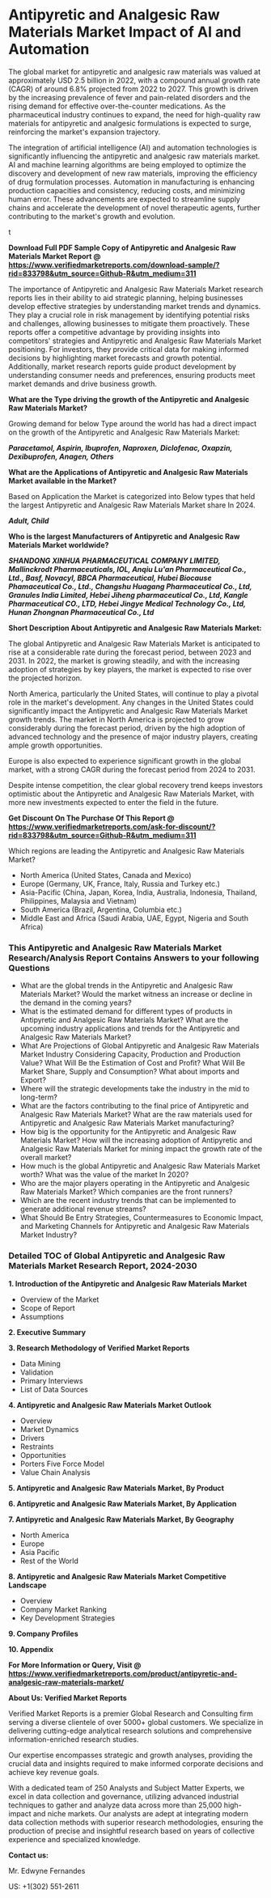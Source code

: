 <meta name="title" content="Global Antipyretic and Analgesic Raw Materials Market Impact of AI and Automation"><meta name="description" content="The global market for antipyretic and analgesic raw materials was valued at approximately USD 2.5 billion in 2022, with a compound annual growth rate (CAGR) of around "><meta name="title" content="Antipyretic and Analgesic Raw Materials Market Size, Share, Scope, Trends, Growth, Opportunities, Analysis, Forecast"><h1>Antipyretic and Analgesic Raw Materials Market Impact of AI and Automation</h1><p>The global market for antipyretic and analgesic raw materials was valued at approximately USD 2.5 billion in 2022, with a compound annual growth rate (CAGR) of around 6.8% projected from 2022 to 2027. This growth is driven by the increasing prevalence of fever and pain-related disorders and the rising demand for effective over-the-counter medications. As the pharmaceutical industry continues to expand, the need for high-quality raw materials for antipyretic and analgesic formulations is expected to surge, reinforcing the market's expansion trajectory.</p><p>The integration of artificial intelligence (AI) and automation technologies is significantly influencing the antipyretic and analgesic raw materials market. AI and machine learning algorithms are being employed to optimize the discovery and development of new raw materials, improving the efficiency of drug formulation processes. Automation in manufacturing is enhancing production capacities and consistency, reducing costs, and minimizing human error. These advancements are expected to streamline supply chains and accelerate the development of novel therapeutic agents, further contributing to the market's growth and evolution.</p>t</p><p id="" class=""><strong>Download Full PDF Sample Copy of Antipyretic and Analgesic Raw Materials Market Report @ <a href="https://www.verifiedmarketreports.com/download-sample/?rid=833798&utm_source=Github-R&utm_medium=311" target="_blank">https://www.verifiedmarketreports.com/download-sample/?rid=833798&utm_source=Github-R&utm_medium=311</a></strong></p><p>The importance of&nbsp;Antipyretic and Analgesic Raw Materials Market research reports lies in their ability to aid strategic planning, helping businesses develop effective strategies by understanding market trends and dynamics. They play a crucial role in risk management by identifying potential risks and challenges, allowing businesses to mitigate them proactively. These reports offer a competitive advantage by providing insights into competitors' strategies and Antipyretic and Analgesic Raw Materials Market positioning. For investors, they provide critical data for making informed decisions by highlighting market forecasts and growth potential. Additionally, market research reports guide product development by understanding consumer needs and preferences, ensuring products meet market demands and drive business growth.</p><p><strong>What are the&nbsp;Type driving the growth of the Antipyretic and Analgesic Raw Materials Market?</strong></p><p id="" class="">Growing demand for below Type around the world has had a direct impact on the growth of the Antipyretic and Analgesic Raw Materials Market:</p><em><strong>Paracetamol, Aspirin, Ibuprofen, Naproxen, Diclofenac, Oxapzin, Dexibuprofen, Anagen, Others</strong></em></p><strong>What are the&nbsp;Applications&nbsp;of Antipyretic and Analgesic Raw Materials Market available in the Market?</strong></p><p id="" class="">Based on Application the Market is categorized into Below types that held the largest Antipyretic and Analgesic Raw Materials Market share In 2024.</p><em><strong>Adult, Child</strong></em></p><strong>Who is the largest Manufacturers of Antipyretic and Analgesic Raw Materials Market worldwide?</strong></p><p><em><strong>SHANDONG XINHUA PHARMACEUTICAL COMPANY LIMITED, Mallinckrodt Pharmaceuticals, IOL, Anqiu Lu'an Pharmaceutical Co., Ltd., Basf, Novacyl, BBCA Pharmaceutical, Hubei Biocause Phamaceutical Co., Ltd., Changshu Huagang Pharmaceutical Co., Ltd, Granules India Limited, Hebei Jiheng pharmaceutical Co., Ltd, Kangle Pharmaceutical CO., LTD, Hebei Jingye Medical Technology Co., Ltd, Hunan Zhongnan Pharmaceutical Co., Ltd</strong></em></p><p id="" class=""><strong>Short Description About Antipyretic and Analgesic Raw Materials Market:</strong></p><p>The global Antipyretic and Analgesic Raw Materials Market is anticipated to rise at a considerable rate during the forecast period, between 2023 and 2031. In 2022, the market is growing steadily, and with the increasing adoption of strategies by key players, the market is expected to rise over the projected horizon.</p><p>North America, particularly the United States, will continue to play a pivotal role in the market's development. Any changes in the United States could significantly impact the Antipyretic and Analgesic Raw Materials Market growth trends. The market in North America is projected to grow considerably during the forecast period, driven by the high adoption of advanced technology and the presence of major industry players, creating ample growth opportunities.</p><p>Europe is also expected to experience significant growth in the global market, with a strong CAGR during the forecast period from 2024 to 2031.</p><p>Despite intense competition, the clear global recovery trend keeps investors optimistic about the Antipyretic and Analgesic Raw Materials Market, with more new investments expected to enter the field in the future.</p><p id="" class=""><strong>Get Discount On The Purchase Of This Report @ <a href="https://www.verifiedmarketreports.com/ask-for-discount/?rid=833798&utm_source=Github-R&utm_medium=311" target="_blank">https://www.verifiedmarketreports.com/ask-for-discount/?rid=833798&utm_source=Github-R&utm_medium=311</a></strong></p>Which regions are leading the Antipyretic and Analgesic Raw Materials Market?</p><ul><li>North America (United States, Canada and Mexico)</li><li>Europe (Germany, UK, France, Italy, Russia and Turkey etc.)</li><li>Asia-Pacific (China, Japan, Korea, India, Australia, Indonesia, Thailand, Philippines, Malaysia and Vietnam)</li><li>South America (Brazil, Argentina, Columbia etc.)</li><li>Middle East and Africa (Saudi Arabia, UAE, Egypt, Nigeria and South Africa)</li></ul><h3 id="" class="">This Antipyretic and Analgesic Raw Materials Market Research/Analysis Report Contains Answers to your following Questions</h3><ul><li>What are the global trends in the Antipyretic and Analgesic Raw Materials Market? Would the market witness an increase or decline in the demand in the coming years?</li><li>What is the estimated demand for different types of products in Antipyretic and Analgesic Raw Materials Market? What are the upcoming industry applications and trends for the Antipyretic and Analgesic Raw Materials Market?</li><li>What Are Projections of Global Antipyretic and Analgesic Raw Materials Market Industry Considering Capacity, Production and Production Value? What Will Be the Estimation of Cost and Profit? What Will Be Market Share, Supply and Consumption? What about imports and Export?</li><li>Where will the strategic developments take the industry in the mid to long-term?</li><li>What are the factors contributing to the final price of Antipyretic and Analgesic Raw Materials Market? What are the raw materials used for Antipyretic and Analgesic Raw Materials Market manufacturing?</li><li>How big is the opportunity for the Antipyretic and Analgesic Raw Materials Market? How will the increasing adoption of Antipyretic and Analgesic Raw Materials Market for mining impact the growth rate of the overall market?</li><li>How much is the global Antipyretic and Analgesic Raw Materials Market worth? What was the value of the market In 2020?</li><li>Who are the major players operating in the Antipyretic and Analgesic Raw Materials Market? Which companies are the front runners?</li><li>Which are the recent industry trends that can be implemented to generate additional revenue streams?</li><li>What Should Be Entry Strategies, Countermeasures to Economic Impact, and Marketing Channels for Antipyretic and Analgesic Raw Materials Market Industry?</li></ul><h3 id="" class="">Detailed TOC of Global Antipyretic and Analgesic Raw Materials Market Research Report, 2024-2030</h3><p id="" class=""><strong>1. Introduction of the Antipyretic and Analgesic Raw Materials Market</strong></p><ul><li>Overview of the Market</li><li>Scope of Report</li><li>Assumptions</li></ul><p id="" class=""><strong>2. Executive Summary</strong></p><p id="" class=""><strong>3. Research Methodology of Verified Market Reports</strong></p><ul><li>Data Mining</li><li>Validation</li><li>Primary Interviews</li><li>List of Data Sources</li></ul><p id="" class=""><strong>4. Antipyretic and Analgesic Raw Materials Market Outlook</strong></p><ul><li>Overview</li><li>Market Dynamics</li><li>Drivers</li><li>Restraints</li><li>Opportunities</li><li>Porters Five Force Model</li><li>Value Chain Analysis</li></ul><p id="" class=""><strong>5. Antipyretic and Analgesic Raw Materials Market, By Product</strong></p><p id="" class=""><strong>6. Antipyretic and Analgesic Raw Materials Market, By Application</strong></p><p id="" class=""><strong>7. Antipyretic and Analgesic Raw Materials Market, By Geography</strong></p><ul><li>North America</li><li>Europe</li><li>Asia Pacific</li><li>Rest of the World</li></ul><p id="" class=""><strong>8. Antipyretic and Analgesic Raw Materials Market Competitive Landscape</strong></p><ul><li>Overview</li><li>Company Market Ranking</li><li>Key Development Strategies</li></ul><p id="" class=""><strong>9. Company Profiles</strong></p><p id="" class=""><strong>10. Appendix</strong></p><p id="" class=""><strong>For More Information or Query, Visit @ <a href="https://www.verifiedmarketreports.com/product/antipyretic-and-analgesic-raw-materials-market/" target="_blank">https://www.verifiedmarketreports.com/product/antipyretic-and-analgesic-raw-materials-market/</a></strong></p><p id="" class=""><strong>About Us: Verified Market Reports</strong></p><p id="" class="">Verified Market Reports is a premier Global Research and Consulting firm serving a diverse clientele of over 5000+ global customers. We specialize in delivering cutting-edge analytical research solutions and comprehensive information-enriched research studies.</p><p id="" class="">Our expertise encompasses strategic and growth analyses, providing the crucial data and insights required to make informed corporate decisions and achieve key revenue goals.</p><p id="" class="">With a dedicated team of 250 Analysts and Subject Matter Experts, we excel in data collection and governance, utilizing advanced industrial techniques to gather and analyze data across more than 25,000 high-impact and niche markets. Our analysts are adept at integrating modern data collection methods with superior research methodologies, ensuring the production of precise and insightful research based on years of collective experience and specialized knowledge.</p><p id="" class=""><strong>Contact us:</strong></p><p id="" class="">Mr. Edwyne Fernandes</p><p id="" class="">US: +1(302) 551-2611</p>